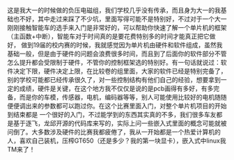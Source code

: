这是我大一的时候做的负压电磁组，我们学校几乎没有传承，而且身为大一的我基础也不好，其中走过来踩了不少坑，里面写得可能不是特别好，不过对于一个大一刚刚接触智能车的选手来入门是非常好的，可以帮助你快速了解一个单片机的框架（主函数+中断），智能车对于时间真的是要花费特别多的时间才能真正把它做好，
做到19届的校内赛的时候，我就感觉因为单片机由硬件和软件组成，虽然我基础一般，但是由于硬件的问题会浪费很多时间，而且到了后面你的软件部分不管怎么提升都会受限制于硬件，不管你的控制框架选的特别好。有一句话就说过：软件决定下限，硬件决定上限，在比较卷的组里面，大家的软件已经是特别完备了，
别的学校可能都已经传承很久了，对一些控制结构有他们自己的经验，想要拿到一定的成绩，硬件是关键，在这个地方我不仅仅是说的是pcb画得有多好，有多完备，而是你的车模，传感器，电机，编码器等等，别人可能使用比较好的电机随随便便调出来的参数都可以跑过你。在这个比赛里面入门，对整个单片机项目的开始到结束都是
一个很好的入门，不过能学到的东西其实真的不多，我们很多车友都是基于逐飞，龙邱开源的代码库来写的，实际上问一些嵌入式里面的概念可能就被问倒了。大多数涉及硬件的比赛我都疲倦了，我从一开始都是一个热爱计算机的人，喜欢自己装机，压榨GT650（还是多少？我的第一块显卡），嵌入式中linux我TM来了！
